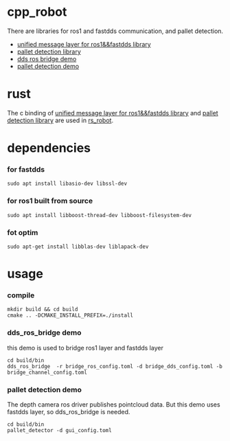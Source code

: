 # cpp_robot

There are libraries for ros1 and fastdds communication, and pallet detection.
- [unified message layer for ros1&&fastdds library](message_center)
- [pallet detection library](perception)
- [dds ros bridge demo](demo/dds_ros_bridge.cpp)
- [pallet detection demo](demo/pallet_detector.cpp)

# rust

The c binding of [unified message layer for ros1&&fastdds library](message_center) and [pallet detection library](perception) are used in [rs_robot](https://github.com/waxz/rs_robot).

# dependencies
### for fastdds
```shell
sudo apt install libasio-dev libssl-dev
```

### for ros1 built from source
```shell
sudo apt install libboost-thread-dev libboost-filesystem-dev
```
### fot optim
```shell
sudo apt-get install libblas-dev liblapack-dev
```
# usage
### compile
```shell
mkdir build && cd build
cmake .. -DCMAKE_INSTALL_PREFIX=./install
```

### dds_ros_bridge demo
this demo is used to bridge ros1 layer and fastdds layer
```shell
cd build/bin
dds_ros_bridge  -r bridge_ros_config.toml -d bridge_dds_config.toml -b bridge_channel_config.toml
```

### pallet detection demo
The depth camera ros driver publishes pointcloud data.
But this demo uses fastdds layer, so dds_ros_bridge is needed.
```shell
cd build/bin
pallet_detector -d gui_config.toml
```


